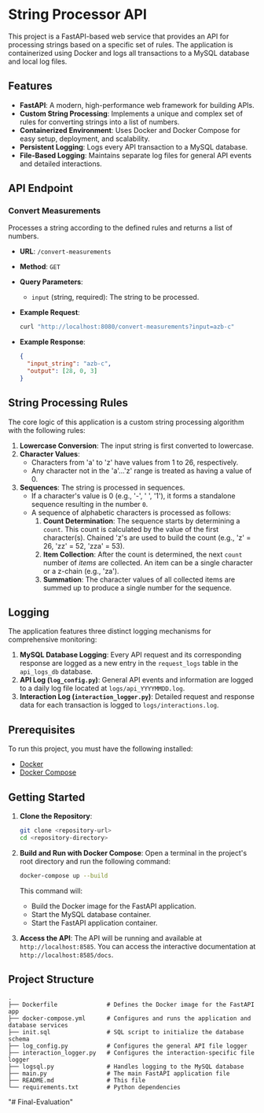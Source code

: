 # String Processor API

This project is a FastAPI-based web service that provides an API for processing strings based on a specific set of rules. The application is containerized using Docker and logs all transactions to a MySQL database and local log files.

## Features

- **FastAPI**: A modern, high-performance web framework for building APIs.
- **Custom String Processing**: Implements a unique and complex set of rules for converting strings into a list of numbers.
- **Containerized Environment**: Uses Docker and Docker Compose for easy setup, deployment, and scalability.
- **Persistent Logging**: Logs every API transaction to a MySQL database.
- **File-Based Logging**: Maintains separate log files for general API events and detailed interactions.

## API Endpoint

### Convert Measurements

Processes a string according to the defined rules and returns a list of numbers.

- **URL**: `/convert-measurements`
- **Method**: `GET`
- **Query Parameters**:
  - `input` (string, required): The string to be processed.

- **Example Request**:
  ```sh
  curl "http://localhost:8080/convert-measurements?input=azb-c"
  ```

- **Example Response**:
  ```json
  {
    "input_string": "azb-c",
    "output": [28, 0, 3]
  }
  ```

## String Processing Rules

The core logic of this application is a custom string processing algorithm with the following rules:

1.  **Lowercase Conversion**: The input string is first converted to lowercase.
2.  **Character Values**:
    - Characters from 'a' to 'z' have values from 1 to 26, respectively.
    - Any character not in the 'a'...'z' range is treated as having a value of 0.
3.  **Sequences**: The string is processed in sequences.
    - If a character's value is 0 (e.g., '-', ' ', '1'), it forms a standalone sequence resulting in the number `0`.
    - A sequence of alphabetic characters is processed as follows:
        1.  **Count Determination**: The sequence starts by determining a `count`. This count is calculated by the value of the first character(s). Chained 'z's are used to build the count (e.g., 'z' = 26, 'zz' = 52, 'zza' = 53).
        2.  **Item Collection**: After the count is determined, the next `count` number of *items* are collected. An item can be a single character or a z-chain (e.g., 'za').
        3.  **Summation**: The character values of all collected items are summed up to produce a single number for the sequence.

## Logging

The application features three distinct logging mechanisms for comprehensive monitoring:

1.  **MySQL Database Logging**: Every API request and its corresponding response are logged as a new entry in the `request_logs` table in the `api_logs_db` database.
2.  **API Log (`log_config.py`)**: General API events and information are logged to a daily log file located at `logs/api_YYYYMMDD.log`.
3.  **Interaction Log (`interaction_logger.py`)**: Detailed request and response data for each transaction is logged to `logs/interactions.log`.

## Prerequisites

To run this project, you must have the following installed:
- [Docker](https://www.docker.com/get-started)
- [Docker Compose](https://docs.docker.com/compose/install/)

## Getting Started

1.  **Clone the Repository**:
    ```sh
    git clone <repository-url>
    cd <repository-directory>
    ```

2.  **Build and Run with Docker Compose**:
    Open a terminal in the project's root directory and run the following command:
    ```sh
    docker-compose up --build
    ```
    This command will:
    - Build the Docker image for the FastAPI application.
    - Start the MySQL database container.
    - Start the FastAPI application container.

3.  **Access the API**:
    The API will be running and available at `http://localhost:8585`. You can access the interactive documentation at `http://localhost:8585/docs`.

## Project Structure

```
.
├── Dockerfile              # Defines the Docker image for the FastAPI app
├── docker-compose.yml      # Configures and runs the application and database services
├── init.sql                # SQL script to initialize the database schema
├── log_config.py           # Configures the general API file logger
├── interaction_logger.py   # Configures the interaction-specific file logger
├── logsql.py               # Handles logging to the MySQL database
├── main.py                 # The main FastAPI application file
├── README.md               # This file
└── requirements.txt        # Python dependencies
```
"# Final-Evaluation" 
